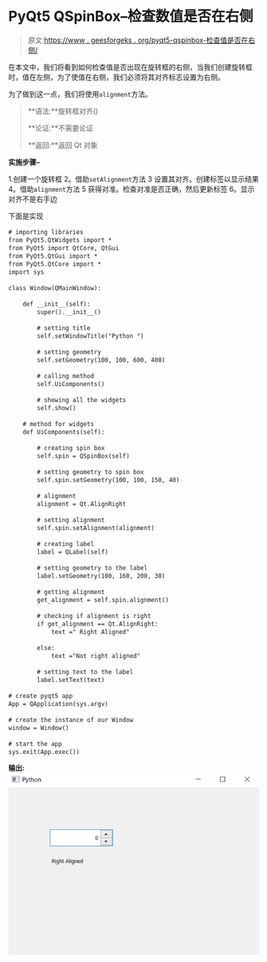 # PyQt5 QSpinBox–检查数值是否在右侧

> 原文:[https://www . geesforgeks . org/pyqt5-qspinbox-检查值是否在右侧/](https://www.geeksforgeeks.org/pyqt5-qspinbox-checking-if-value-is-at-right-side/)

在本文中，我们将看到如何检查值是否出现在旋转框的右侧，当我们创建旋转框时，值在左侧，为了使值在右侧，我们必须将其对齐标志设置为右侧。

为了做到这一点，我们将使用`alignment`方法。

> **语法:**旋转框对齐()
> 
> **论证:**不需要论证
> 
> **返回:**返回 Qt 对象

**实施步骤–**

1.创建一个旋转框
2。借助`setAlignment`方法
3 设置其对齐。创建标签以显示结果
4。借助`alignment`方法
5 获得对准。检查对准是否正确，然后更新标签
6。显示对齐不是右手边

下面是实现

```
# importing libraries
from PyQt5.QtWidgets import * 
from PyQt5 import QtCore, QtGui
from PyQt5.QtGui import * 
from PyQt5.QtCore import * 
import sys

class Window(QMainWindow):

    def __init__(self):
        super().__init__()

        # setting title
        self.setWindowTitle("Python ")

        # setting geometry
        self.setGeometry(100, 100, 600, 400)

        # calling method
        self.UiComponents()

        # showing all the widgets
        self.show()

    # method for widgets
    def UiComponents(self):

        # creating spin box
        self.spin = QSpinBox(self)

        # setting geometry to spin box
        self.spin.setGeometry(100, 100, 150, 40)

        # alignment
        alignment = Qt.AlignRight

        # setting alignment 
        self.spin.setAlignment(alignment)

        # creating label
        label = QLabel(self)

        # setting geometry to the label
        label.setGeometry(100, 160, 200, 30)

        # getting alignment
        get_alignment = self.spin.alignment()

        # checking if alignment is right
        if get_alignment == Qt.AlignRight:
            text =" Right Aligned"

        else:
            text ="Not right aligned"

        # setting text to the label
        label.setText(text)

# create pyqt5 app
App = QApplication(sys.argv)

# create the instance of our Window
window = Window()

# start the app
sys.exit(App.exec())
```

**输出:**
![](img/cc31de2516d730cc3328560389b2b879.png)